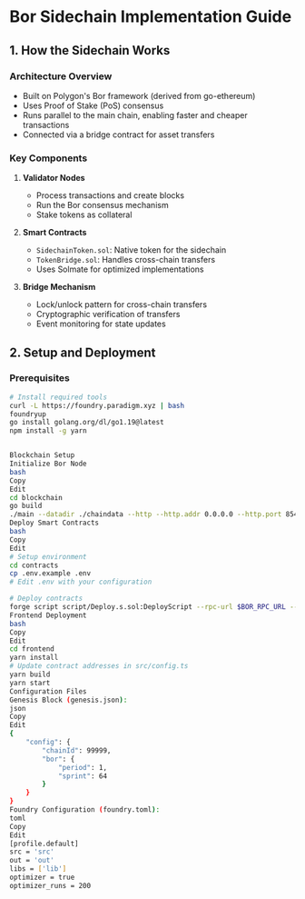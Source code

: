 # Bor Sidechain Implementation Guide

## 1. How the Sidechain Works

### Architecture Overview
- Built on Polygon's Bor framework (derived from go-ethereum)
- Uses Proof of Stake (PoS) consensus
- Runs parallel to the main chain, enabling faster and cheaper transactions
- Connected via a bridge contract for asset transfers

### Key Components
1. **Validator Nodes**
   - Process transactions and create blocks
   - Run the Bor consensus mechanism
   - Stake tokens as collateral

2. **Smart Contracts**
   - `SidechainToken.sol`: Native token for the sidechain
   - `TokenBridge.sol`: Handles cross-chain transfers
   - Uses Solmate for optimized implementations

3. **Bridge Mechanism**
   - Lock/unlock pattern for cross-chain transfers
   - Cryptographic verification of transfers
   - Event monitoring for state updates

## 2. Setup and Deployment

### Prerequisites
```bash
# Install required tools
curl -L https://foundry.paradigm.xyz | bash
foundryup
go install golang.org/dl/go1.19@latest
npm install -g yarn


Blockchain Setup
Initialize Bor Node
bash
Copy
Edit
cd blockchain
go build
./main --datadir ./chaindata --http --http.addr 0.0.0.0 --http.port 8545
Deploy Smart Contracts
bash
Copy
Edit
# Setup environment
cd contracts
cp .env.example .env
# Edit .env with your configuration

# Deploy contracts
forge script script/Deploy.s.sol:DeployScript --rpc-url $BOR_RPC_URL --broadcast
Frontend Deployment
bash
Copy
Edit
cd frontend
yarn install
# Update contract addresses in src/config.ts
yarn build
yarn start
Configuration Files
Genesis Block (genesis.json):
json
Copy
Edit
{
    "config": {
        "chainId": 99999,
        "bor": {
            "period": 1,
            "sprint": 64
        }
    }
}
Foundry Configuration (foundry.toml):
toml
Copy
Edit
[profile.default]
src = 'src'
out = 'out'
libs = ['lib']
optimizer = true
optimizer_runs = 200